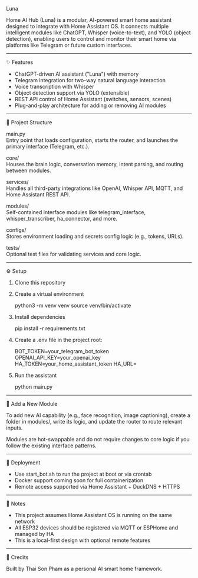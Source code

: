Luna

Home AI Hub (Luna) is a modular, AI-powered smart home assistant designed to integrate with Home Assistant OS. It connects multiple intelligent modules like ChatGPT, Whisper (voice-to-text), and YOLO (object detection), enabling users to control and monitor their smart home via platforms like Telegram or future custom interfaces.

---

✨ Features

- ChatGPT-driven AI assistant ("Luna") with memory
- Telegram integration for two-way natural language interaction
- Voice transcription with Whisper
- Object detection support via YOLO (extensible)
- REST API control of Home Assistant (switches, sensors, scenes)
- Plug-and-play architecture for adding or removing AI modules

---

🧱 Project Structure

main.py  
Entry point that loads configuration, starts the router, and launches the primary interface (Telegram, etc.).

core/  
Houses the brain logic, conversation memory, intent parsing, and routing between modules.

services/  
Handles all third-party integrations like OpenAI, Whisper API, MQTT, and Home Assistant REST API.

modules/  
Self-contained interface modules like telegram_interface, whisper_transcriber, ha_connector, and more.

configs/  
Stores environment loading and secrets config logic (e.g., tokens, URLs).

tests/  
Optional test files for validating services and core logic.

---

⚙️ Setup

1. Clone this repository

2. Create a virtual environment

   python3 -m venv venv
   source venv/bin/activate

3. Install dependencies

   pip install -r requirements.txt

4. Create a .env file in the project root:

   BOT_TOKEN=your_telegram_bot_token
   OPENAI_API_KEY=your_openai_key
   HA_TOKEN=your_home_assistant_token
   HA_URL=

5. Run the assistant

   python main.py

---

🔌 Add a New Module

To add new AI capability (e.g., face recognition, image captioning), create a folder in modules/, write its logic, and update the router to route relevant inputs.

Modules are hot-swappable and do not require changes to core logic if you follow the existing interface patterns.

---

🚀 Deployment

- Use start_bot.sh to run the project at boot or via crontab
- Docker support coming soon for full containerization
- Remote access supported via Home Assistant + DuckDNS + HTTPS

---

📌 Notes

- This project assumes Home Assistant OS is running on the same network
- All ESP32 devices should be registered via MQTT or ESPHome and managed by HA
- This is a local-first design with optional remote features

---

🤖 Credits

Built by Thai Son Pham as a personal AI smart home framework.
